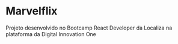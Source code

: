 # Marvelflix
Projeto desenvolvido no Bootcamp React Developer da Localiza na plataforma da Digital Innovation One

